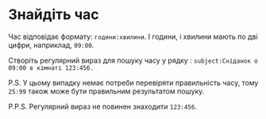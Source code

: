 # Знайдіть час

Час відповідає формату: `години:хвилини`. І години, і хвилини мають по дві цифри, наприклад, `09:00`.

Створіть регулярний вираз для пошуку часу у рядку : `subject:Сніданок о 09:00 в кімнаті 123:456.`

P.S. У цьому випадку немає потреби перевіряти правильність часу, тому `25:99` також може бути правильним результатом пошуку.

P.P.S. Регулярний вираз не повинен знаходити `123:456`.
